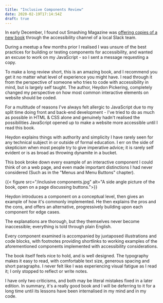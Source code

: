 ```yaml
---
title: "Inclusive Components Review"
date: 2020-02-19T17:14:54Z
draft: true
---
```


In early December, I found out Smashing Magazine was [offering copies of a
new book](https://twitter.com/smashingmag/status/1201792021209501698) through
the accessibility channel of a local Slack team. 

During a meetup a few months prior I realised I was unsure of the best 
practices for building or testing components for accessibility, and wanted an 
excuse to work on my JavaScript - so I sent a message requesting a copy.

To make a long review short, this is an amazing book, and I recommend you get
it no matter what level of experience you might have. I read through it from
the perspective of someone who tries to code with accessibility in mind, but is
largely self taught. The author, Heydon Pickering, completely changed my
perspective on how most common interactive elements on website should be coded.

For a multitude of reasons I've always felt allergic to JavaScript due to my
split time doing front and back-end development - I've tried to do as much as
possible in HTML & CSS alone and genuinely hadn't realised the possibilities
JavaScript opened up to make a website more accessible until I read this book.

Heydon explains things with authority and simplicity I have rarely seen for any
technical subject in or outside of formal education. I err on the side of
skepticism when most people try to give imperative advice; it is rarely self
evident or is as broad as throwing dynamite in a bucket.

This book broke down every example of an interactive component I could think of
on a web page, and even made important distinctions I had never considered 
(Such as in the "Menus and Menu Buttons" chapter). 

{{< figure src="/inclusive components.jpg" 
alt="A side angle picture of the book, open on a page discussing buttons.">}}  

Heydon introduces a component on a conceptual level, then gives an example of 
how it's commonly implemented. He then explains the pros and the cons, and
offers an alternative, progressively building upon each component for  edge
cases. 

The explanations are thorough, but they themselves never become
inaccessible; everything is told through plain English.

Every component examined is accompanied by juxtaposed illustrations and code
blocks, with footnotes providing shortlinks to working examples of the
aforementioned components implemented with accessibility considerations.

The book itself feels nice to hold, and is well designed. The typography makes
it easy to read, with comfortable text size, generous spacing and short
paragraphs. I never felt like I was experiencing visual fatigue as I read it; I
only stopped to reflect or write notes.

I have only two criticisms, and both may be literal mistakes fixed in a later
edition. In summary, it's a really good book and I will be deferring to it for
a long time until its lessons have been internalised in my mind and in my code. 

